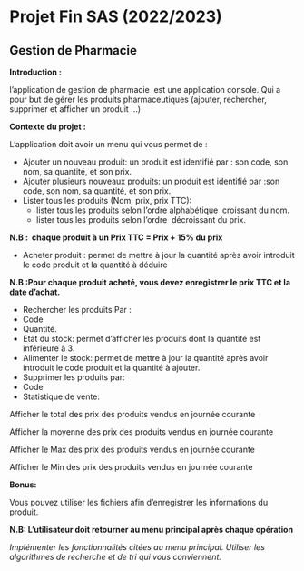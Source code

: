 # Projet Fin SAS (2022/2023)

## **Gestion de Pharmacie**

**Introduction :**

l’application de gestion de pharmacie  est une application console. Qui a pour but de gérer les produits pharmaceutiques (ajouter, rechercher, supprimer et afficher un produit …)

**Contexte du projet :**

L’application doit avoir un menu qui vous permet de :

- Ajouter un nouveau produit: un produit est identifié par : son code, son nom, sa quantité, et son prix.
- Ajouter plusieurs nouveaux produits: un produit est identifié par :son code, son nom, sa quantité, et son prix.
- Lister tous les produits (Nom, prix, prix TTC):
  - lister tous les produits selon l’ordre alphabétique  croissant du nom.
  - lister tous les produits selon l’ordre  décroissant du prix.

**N.B :  chaque produit à un Prix TTC = Prix + 15% du prix**

- Acheter produit : permet de mettre à jour la quantité après avoir introduit le code produit et la quantité à déduire

**N.B :Pour chaque produit acheté, vous devez enregistrer le prix TTC et la date d’achat.**

- Rechercher les produits Par :
- Code
- Quantité.
- Etat du stock: permet d’afficher les produits dont la quantité est inférieure à 3.
- Alimenter le stock: permet de mettre à jour la quantité après avoir introduit le code produit et la quantité à ajouter.
- Supprimer les produits par:
- Code
- Statistique de vente:

Afficher le total des prix des produits vendus en journée courante

Afficher la moyenne des prix des produits vendus en journée courante

Afficher le Max des prix des produits vendus en journée courante

Afficher le Min des prix des produits vendus en journée courante

**Bonus:**

Vous pouvez utiliser les fichiers afin d’enregistrer les informations du produit.

**N.B: L’utilisateur doit retourner au menu principal après chaque opération**

*Implémenter les fonctionnalités citées au menu principal. Utiliser les algorithmes de recherche et de tri qui vous conviennent.*
